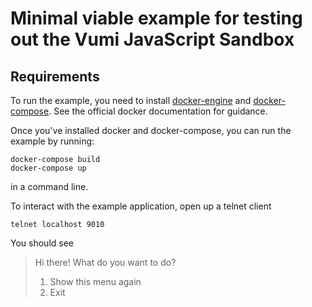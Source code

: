 # Minimal viable example for testing out the Vumi JavaScript Sandbox

## Requirements

To run the example, you need to install [docker-engine](https://docs.docker.com) and [docker-compose](https://docs.docker.com/compose/). See the official docker documentation for guidance.

Once you've installed docker and docker-compose, you can run the example by running:

    docker-compose build
    docker-compose up

in a command line.

To interact with the example application, open up a telnet client

    telnet localhost 9010

You should see

> Hi there! What do you want to do?
> 1. Show this menu again
> 2. Exit
